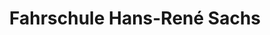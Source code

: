 ---
title: "Fahrschule Hans-René Sachs"
url: /sproetau/fahrschule-hans-rene-sachs/
shop: Allgemein
---